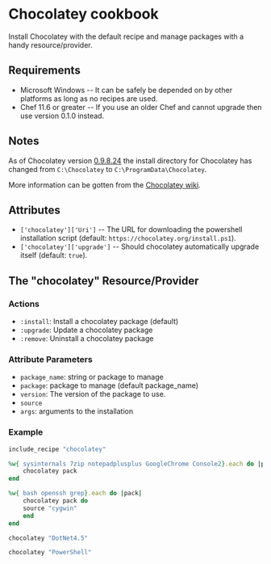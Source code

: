 Chocolatey cookbook
===================

Install Chocolatey with the default recipe and manage packages with a handy
resource/provider.

Requirements
------------

-   Microsoft Windows -- It can be safely be depended on by other platforms as
    long as no recipes are used.
-   Chef 11.6 or greater -- If you use an older Chef and cannot upgrade then
    use version 0.1.0 instead.

Notes
-----

As of Chocolatey version
[0.9.8.24](https://github.com/chocolatey/chocolatey/blob/master/CHANGELOG.md#09824-july-3-2014)
the install directory for Chocolatey has changed from `C:\Chocolatey` to
`C:\ProgramData\Chocolatey`.

More information can be gotten from the [Chocolatey
wiki](https://github.com/chocolatey/chocolatey/wiki/DefaultChocolateyInstallReasoning).

Attributes
----------

-   `['chocolatey']['Uri']` -- The URL for downloading the powershell
    installation script (default: `https://chocolatey.org/install.ps1`).
-   `['chocolatey']['upgrade']` -- Should chocolatey automatically upgrade
    itself (default: `true`).

The "chocolatey" Resource/Provider
----------------------------------

### Actions

-   `:install`: Install a chocolatey package (default)
-   `:upgrade`: Update a chocolatey package
-   `:remove`: Uninstall a chocolatey package

### Attribute Parameters

-   `package_name`: string or package to manage
-   `package`: package to manage (default package\_name)
-   `version`: The version of the package to use.
-   `source`
-   `args`: arguments to the installation

### Example

``` ruby
include_recipe "chocolatey"

%w{ sysinternals 7zip notepadplusplus GoogleChrome Console2}.each do |pack|
    chocolatey pack
end

%w{ bash openssh grep}.each do |pack|
    chocolatey pack do
    source "cygwin"
    end
end

chocolatey "DotNet4.5"

chocolatey "PowerShell"
```

